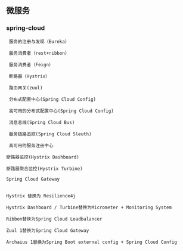 ## 微服务

### spring-cloud 

	 服务的注册与发现（Eureka）

	 服务消费者（rest+ribbon）

	 服务消费者（Feign）

	 断路器（Hystrix）

	 路由网关(zuul)

	 分布式配置中心(Spring Cloud Config)

	 高可用的分布式配置中心(Spring Cloud Config)

	 消息总线(Spring Cloud Bus)

	 服务链路追踪(Spring Cloud Sleuth)

	 高可用的服务注册中心

	断路器监控(Hystrix Dashboard)

	断路器聚合监控(Hystrix Turbine)

	Spring Cloud Gateway
	
	
	Hystrix 替换为 Resilience4j
    
    Hystrix Dashboard / Turbine替换为Micrometer + Monitoring System
    
    Ribbon替换为Spring Cloud Loadbalancer
    
    Zuul 1替换为Spring Cloud Gateway
    
    Archaius 1替换为Spring Boot external config + Spring Cloud Config